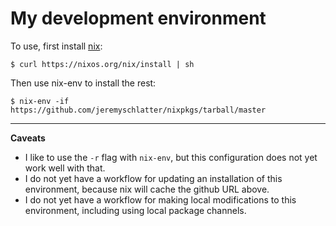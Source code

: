 # My development environment

To use, first install [nix](https://nixos.org/nix/):

    $ curl https://nixos.org/nix/install | sh
    
Then use nix-env to install the rest:

    $ nix-env -if https://github.com/jeremyschlatter/nixpkgs/tarball/master

---

**Caveats**

- I like to use the `-r` flag with `nix-env`, but this configuration does not yet work well with that.
- I do not yet have a workflow for updating an installation of this environment, because nix will cache the github URL above.
- I do not yet have a workflow for making local modifications to this environment, including using local package channels.

